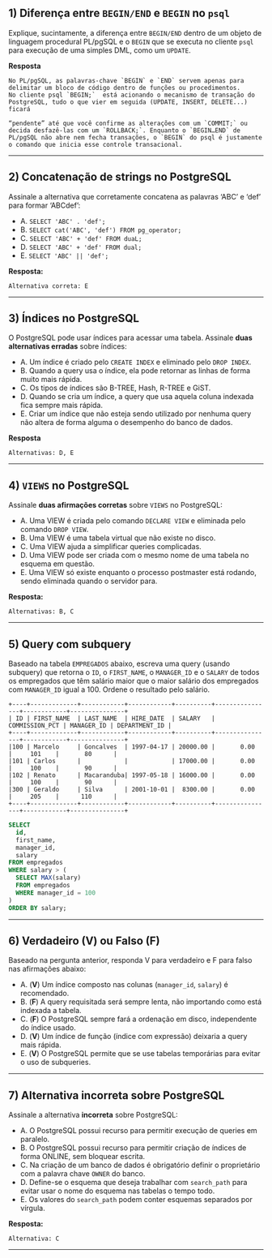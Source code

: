 ## 1) Diferença entre `BEGIN/END` e `BEGIN` no `psql`

Explique, sucintamente, a diferença entre `BEGIN/END` dentro de um objeto de linguagem procedural PL/pgSQL e o `BEGIN` que se executa no cliente `psql` para execução de uma simples DML, como um `UPDATE`.

**Resposta**

    No PL/pgSQL, as palavras-chave `BEGIN` e `END` servem apenas para delimitar um bloco de código dentro de funções ou procedimentos.
    No cliente psql `BEGIN;`  está acionando o mecanismo de transação do PostgreSQL, tudo o que vier em seguida (UPDATE, INSERT, DELETE...) ficará
     
    “pendente” até que você confirme as alterações com um `COMMIT;` ou decida desfazê-las com um `ROLLBACK;`. Enquanto o `BEGIN…END` de PL/pgSQL não abre nem fecha transações, o `BEGIN` do psql é justamente o comando que inicia esse controle transacional.

---

## 2) Concatenação de strings no PostgreSQL

Assinale a alternativa que corretamente concatena as palavras ‘ABC’ e ‘def’ para formar ‘ABCdef’:

- A. `SELECT 'ABC' . 'def';`
- B. `SELECT cat('ABC', 'def') FROM pg_operator;`
- C. `SELECT 'ABC' + 'def' FROM duaL;`
- D. `SELECT 'ABC' + 'def' FROM dual;`
- E. `SELECT 'ABC' || 'def';`

**Resposta:**

    Alternativa correta: E

---

## 3) Índices no PostgreSQL

O PostgreSQL pode usar índices para acessar uma tabela. Assinale **duas alternativas erradas** sobre índices:

- A. Um índice é criado pelo `CREATE INDEX` e eliminado pelo `DROP INDEX`.
- B. Quando a query usa o índice, ela pode retornar as linhas de forma muito mais rápida.
- C. Os tipos de índices são B-TREE, Hash, R-TREE e GiST.
- D. Quando se cria um índice, a query que usa aquela coluna indexada fica sempre mais rápida.
- E. Criar um índice que não esteja sendo utilizado por nenhuma query não altera de forma alguma o desempenho do banco de dados.

**Resposta**

    Alternativas: D, E

---

## 4) `VIEWS` no PostgreSQL

Assinale **duas afirmações corretas** sobre `VIEWS` no PostgreSQL:

- A. Uma VIEW é criada pelo comando `DECLARE VIEW` e eliminada pelo comando `DROP VIEW`.
- B. Uma VIEW é uma tabela virtual que não existe no disco.
- C. Uma VIEW ajuda a simplificar queries complicadas.
- D. Uma VIEW pode ser criada com o mesmo nome de uma tabela no esquema em questão.
- E. Uma VIEW só existe enquanto o processo postmaster está rodando, sendo eliminada quando o servidor para.


**Resposta:**

    Alternativas: B, C
---

## 5) Query com subquery

Baseado na tabela `EMPREGADOS` abaixo, escreva uma query (usando subquery) que retorna o `ID`, o `FIRST_NAME`, o `MANAGER_ID` e o `SALARY` de todos os empregados que têm salário maior que o maior salário dos empregados com `MANAGER_ID` igual a 100. Ordene o resultado pelo salário.

```
+----+-------------+------------+------------+----------+----------------+------------+---------------+
| ID | FIRST_NAME  | LAST_NAME  | HIRE_DATE  | SALARY   | COMMISSION_PCT | MANAGER_ID | DEPARTMENT_ID |
+----+-------------+------------+------------+----------+----------------+------------+---------------+
|100 | Marcelo     | Goncalves  | 1997-04-17 | 20000.00 |       0.00     |     101    |       80      |
|101 | Carlos      |            |            | 17000.00 |       0.00     |     100    |       90      |
|102 | Renato      | Macaranduba| 1997-05-18 | 16000.00 |       0.00     |     100    |       90      |
|300 | Geraldo     | Silva      | 2001-10-01 |  8300.00 |       0.00     |     205    |      110      |
+----+-------------+------------+------------+----------+----------------+------------+---------------+
```
```sql
SELECT
  id,
  first_name,
  manager_id,
  salary
FROM empregados
WHERE salary > (
  SELECT MAX(salary)
  FROM empregados
  WHERE manager_id = 100
)
ORDER BY salary;
```


---

## 6) Verdadeiro (V) ou Falso (F)

Baseado na pergunta anterior, responda V para verdadeiro e F para falso nas afirmações abaixo:

- A. (**V**) Um índice composto nas colunas (`manager_id`, `salary`) é recomendado.
- B. (**F**) A query requisitada será sempre lenta, não importando como está indexada a tabela.
- C. (**F**) O PostgreSQL sempre fará a ordenação em disco, independente do índice usado.
- D. (**V**) Um índice de função (índice com expressão) deixaria a query mais rápida.
- E. (**V**) O PostgreSQL permite que se use tabelas temporárias para evitar o uso de subqueries.

---

## 7) Alternativa incorreta sobre PostgreSQL

Assinale a alternativa **incorreta** sobre PostgreSQL:

- A. O PostgreSQL possui recurso para permitir execução de queries em paralelo.
- B. O PostgreSQL possui recurso para permitir criação de índices de forma ONLINE, sem bloquear escrita.
- C. Na criação de um banco de dados é obrigatório definir o proprietário com a palavra chave `OWNER` do banco.
- D. Define-se o esquema que deseja trabalhar com `search_path` para evitar usar o nome do esquema nas tabelas o tempo todo.
- E. Os valores do `search_path` podem conter esquemas separados por vírgula.

**Resposta:** 

    Alternativa: C
---